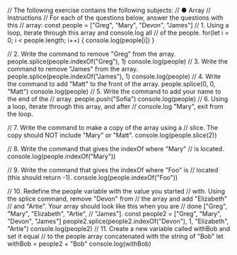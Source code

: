// The following exercise contains the following subjects:
// ● Array
// Instructions
// For each of the questions below, answer the questions with this
// array:
const people = ["Greg", "Mary", "Devon", "James"]
// 1. Using a loop, iterate through this array and console.log all
// of the people.
for(let i = 0; i < people.length; i++) {
    console.log(people[i])
}

// 2. Write the command to remove "Greg" from the array.
people.splice(people.indexOf("Greg"), 1)
console.log(people)
// 3. Write the command to remove "James" from the array.
people.splice(people.indexOf("James"), 1)
console.log(people)
// 4. Write the command to add "Matt" to the front of the array.
people.splice(0, 0, "Matt")
console.log(people)
// 5. Write the command to add your name to the end of the
// array.
people.push("Sofia")
console.log(people)
// 6. Using a loop, iterate through this array, and after
// console.log "Mary", exit from the loop.

// 7. Write the command to make a copy of the array using a
// slice. The copy should NOT include "Mary" or "Matt".
console.log(people.slice(2))

// 8. Write the command that gives the indexOf where "Mary"
// is located.
console.log(people.indexOf("Mary"))

// 9. Write the command that gives the indexOf where "Foo" is
// located (this should return -1).
console.log(people.indexOf("Foo"))

// 10. Redefine the people variable with the value you started
// with. Using the splice command, remove "Devon" from
// the array and add "Elizabeth"
// and "Artie". Your array should look like this when you are
// done ["Greg", "Mary", "Elizabeth", "Artie",
// "James"].
const people2 = ["Greg", "Mary", "Devon", "James"]
people2.splice(people2.indexOf("Devon"), 1, "Elizabeth", "Artie")
console.log(people2)
// 11. Create a new variable called withBob and set it equal
// to the people array concatenated with the string of "Bob"
let withBob = people2 + "Bob"
console.log(withBob)